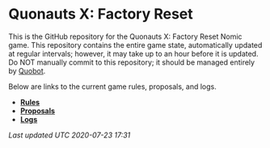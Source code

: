 # Quonauts X: Factory Reset

This is the GitHub repository for the Quonauts X: Factory Reset Nomic game. This
repository contains the entire game state, automatically updated at regular
intervals; however, it may take up to an hour before it is updated. Do NOT
manually commit to this repository; it should be managed entirely by
[Quobot](https://github.com/HactarCE/Quobot).

Below are links to the current game rules, proposals, and logs.

* [**Rules**](rules.md)
* [**Proposals**](proposals.md)
* [**Logs**](logs)

_Last updated UTC 2020-07-23 17:31_
